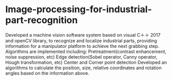 # Image-processing-for-industrial-part-recognition
Developed a machine vision software system based on visual C＋＋ 2017 and openCV library, to recognize and localize industrial parts, providing information for a manipulator platform to achieve the next grabbing step.   Algorithms are implemented including:  Pretreatment(contrast enhancement, noise suppression, etc)  Edge detection(Sobel operator, Canny operator, Hough transformation, etc)  Center and Corner point detection  Developed an algorithms to calculate the position, size, relative coordinates and rotation angles based on the information above.
